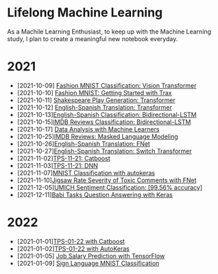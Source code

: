 # Lifelong Machine Learning
As a Machile Learning Enthusiast, to keep up with the Machine Learning study, I plan to create a meaningful new notebook everyday.
# 2021
* [2021-10-09] [Fashion MNIST Classification: Vision Transformer](https://www.kaggle.com/lonnieqin/fashion-mnist-classification-vision-transformer)
* [2021-10-10] [Fashion MNIST: Getting Started with Trax](https://www.kaggle.com/lonnieqin/fashion-mnist-getting-started-with-trax)
* [2021-10-11] [Shakespeare Play Generation: Transformer](https://www.kaggle.com/lonnieqin/shakespeare-play-generation-transformer)
* [2021-10-12] [English-Spanish Translation: Transformer](https://www.kaggle.com/lonnieqin/english-spanish-translation-transformer)
* [2021-10-13][English-Spanish Classification: Bidirectional-LSTM](https://www.kaggle.com/lonnieqin/english-spanish-classification-bidirectional-lstm)
* [2021-10-15][IMDB Reviews Classification: Bidirectional-LSTM](https://www.kaggle.com/lonnieqin/imdb-reviews-classification-bidirectional-lstm)
* [2021-10-17] [Data Analysis with Machine Learners](https://www.kaggle.com/lonnieqin/data-analysis-with-machine-learners?scriptVersionId=77337248)
* [2021-10-25][IMDB Reviews: Masked Language Modeling](https://www.kaggle.com/lonnieqin/imdb-reviews-masked-language-modeling)
* [2021-10-26][English-Spanish Translation: FNet](https://www.kaggle.com/lonnieqin/english-spanish-translation-fnet)
* [2021-10-27][English-Spanish Translation: Switch Transformer](https://www.kaggle.com/lonnieqin/english-spanish-translation-switch-transformer)
* [2021-11-02][TPS-11-21: Catboost](https://www.kaggle.com/lonnieqin/tps-11-2021-catboost)
* [2021-11-03][TPS-11-21: DNN](https://www.kaggle.com/lonnieqin/tps-11-21-dnn)
* [2021-11-07][MNIST Classification with autokeras](https://www.kaggle.com/lonnieqin/mnist-classification-with-autokeras)
* [2021-11-10][Jigsaw Rate Severity of Toxic Comments with FNet](https://www.kaggle.com/lonnieqin/jigsaw-rate-severity-of-toxic-comments-with-fnet)
* [2021-12-05][UMICH Sentiment Classification: [99.56% accuracy]](https://www.kaggle.com/lonnieqin/umich-sentiment-classification-99-56-accuracy?scriptVersionId=81576877)
* [2021-12-11][Babi Tasks Question Answering with Keras](https://www.kaggle.com/lonnieqin/babi-tasks-question-answering-with-keras)
# 2022
* [2021-01-01][TPS-01-22 with Catboost](https://www.kaggle.com/lonnieqin/tps-01-22-with-catboost)
* [2021-01-02][TPS-01-22 with AutoKeras](https://www.kaggle.com/lonnieqin/tps-01-22-with-autokeras)
* [2021-01-05] [Job Salary Prediction with TensorFlow](https://www.kaggle.com/lonnieqin/job-salary-prediction-with-tensorflow)
* [2021-01-09] [Sign Language MNIST Classification](https://www.kaggle.com/lonnieqin/sign-language-mnist-classification)

